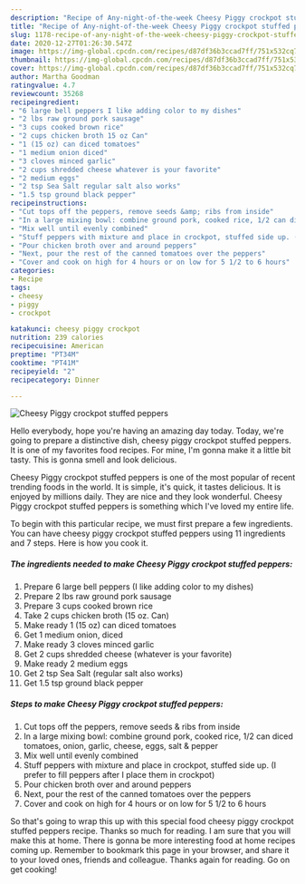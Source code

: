 ```yaml
---
description: "Recipe of Any-night-of-the-week Cheesy Piggy crockpot stuffed peppers"
title: "Recipe of Any-night-of-the-week Cheesy Piggy crockpot stuffed peppers"
slug: 1178-recipe-of-any-night-of-the-week-cheesy-piggy-crockpot-stuffed-peppers
date: 2020-12-27T01:26:30.547Z
image: https://img-global.cpcdn.com/recipes/d87df36b3ccad7ff/751x532cq70/cheesy-piggy-crockpot-stuffed-peppers-recipe-main-photo.jpg
thumbnail: https://img-global.cpcdn.com/recipes/d87df36b3ccad7ff/751x532cq70/cheesy-piggy-crockpot-stuffed-peppers-recipe-main-photo.jpg
cover: https://img-global.cpcdn.com/recipes/d87df36b3ccad7ff/751x532cq70/cheesy-piggy-crockpot-stuffed-peppers-recipe-main-photo.jpg
author: Martha Goodman
ratingvalue: 4.7
reviewcount: 35268
recipeingredient:
- "6 large bell peppers I like adding color to my dishes"
- "2 lbs raw ground pork sausage"
- "3 cups cooked brown rice"
- "2 cups chicken broth 15 oz Can"
- "1 (15 oz) can diced tomatoes"
- "1 medium onion diced"
- "3 cloves minced garlic"
- "2 cups shredded cheese whatever is your favorite"
- "2 medium eggs"
- "2 tsp Sea Salt regular salt also works"
- "1.5 tsp ground black pepper"
recipeinstructions:
- "Cut tops off the peppers, remove seeds &amp; ribs from inside"
- "In a large mixing bowl: combine ground pork, cooked rice, 1/2 can diced tomatoes, onion, garlic, cheese, eggs, salt &amp; pepper"
- "Mix well until evenly combined"
- "Stuff peppers with mixture and place in crockpot, stuffed side up. (I prefer to fill peppers after I place them in crockpot)"
- "Pour chicken broth over and around peppers"
- "Next, pour the rest of the canned tomatoes over the peppers"
- "Cover and cook on high for 4 hours or on low for 5 1/2 to 6 hours"
categories:
- Recipe
tags:
- cheesy
- piggy
- crockpot

katakunci: cheesy piggy crockpot 
nutrition: 239 calories
recipecuisine: American
preptime: "PT34M"
cooktime: "PT41M"
recipeyield: "2"
recipecategory: Dinner

---
```



![Cheesy Piggy crockpot stuffed peppers](https://img-global.cpcdn.com/recipes/d87df36b3ccad7ff/751x532cq70/cheesy-piggy-crockpot-stuffed-peppers-recipe-main-photo.jpg)

Hello everybody, hope you're having an amazing day today. Today, we're going to prepare a distinctive dish, cheesy piggy crockpot stuffed peppers. It is one of my favorites food recipes. For mine, I'm gonna make it a little bit tasty. This is gonna smell and look delicious.

Cheesy Piggy crockpot stuffed peppers is one of the most popular of recent trending foods in the world. It is simple, it's quick, it tastes delicious. It is enjoyed by millions daily. They are nice and they look wonderful. Cheesy Piggy crockpot stuffed peppers is something which I've loved my entire life.




To begin with this particular recipe, we must first prepare a few ingredients. You can have cheesy piggy crockpot stuffed peppers using 11 ingredients and 7 steps. Here is how you cook it.

<!--inarticleads1-->

##### The ingredients needed to make Cheesy Piggy crockpot stuffed peppers:

1. Prepare 6 large bell peppers (I like adding color to my dishes)
1. Prepare 2 lbs raw ground pork sausage
1. Prepare 3 cups cooked brown rice
1. Take 2 cups chicken broth (15 oz. Can)
1. Make ready 1 (15 oz) can diced tomatoes
1. Get 1 medium onion, diced
1. Make ready 3 cloves minced garlic
1. Get 2 cups shredded cheese (whatever is your favorite)
1. Make ready 2 medium eggs
1. Get 2 tsp Sea Salt (regular salt also works)
1. Get 1.5 tsp ground black pepper




<!--inarticleads2-->

##### Steps to make Cheesy Piggy crockpot stuffed peppers:

1. Cut tops off the peppers, remove seeds &amp; ribs from inside
1. In a large mixing bowl: combine ground pork, cooked rice, 1/2 can diced tomatoes, onion, garlic, cheese, eggs, salt &amp; pepper
1. Mix well until evenly combined
1. Stuff peppers with mixture and place in crockpot, stuffed side up. (I prefer to fill peppers after I place them in crockpot)
1. Pour chicken broth over and around peppers
1. Next, pour the rest of the canned tomatoes over the peppers
1. Cover and cook on high for 4 hours or on low for 5 1/2 to 6 hours




So that's going to wrap this up with this special food cheesy piggy crockpot stuffed peppers recipe. Thanks so much for reading. I am sure that you will make this at home. There is gonna be more interesting food at home recipes coming up. Remember to bookmark this page in your browser, and share it to your loved ones, friends and colleague. Thanks again for reading. Go on get cooking!
